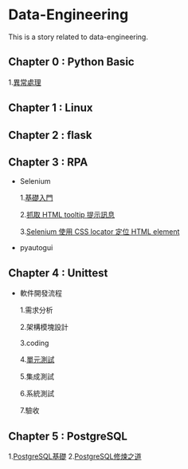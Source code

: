 # Data-Engineering

This is a story related to data-engineering.

## Chapter 0 : Python Basic

  1.[異常處理](https://github.com/erik1110/Data-Engineering/blob/master/Basic/01%E7%A8%8B%E5%BC%8F%E9%99%A4%E9%8C%AF%E8%88%87%E7%95%B0%E5%B8%B8%E8%99%95%E7%90%86.ipynb)
  
## Chapter 1 : Linux




## Chapter 2 : flask




## Chapter 3 : RPA

- Selenium
  
  1.[基礎入門](https://github.com/erik1110/Data-Engineering/blob/master/RPA/selenium/selenium%EF%BC%BFbasic.ipynb)
  
  2.[抓取 HTML tooltip 提示訊息](https://github.com/erik1110/Data-Engineering/blob/master/RPA/selenium/selenium_tooltip.ipynb)
  
  3.[Selenium 使用 CSS locator 定位 HTML element](https://jzchangmark.wordpress.com/2015/03/16/selenium-%E4%BD%BF%E7%94%A8-css-locator-%E5%AE%9A%E4%BD%8D%E5%85%83%E4%BB%B6/)
  
  
  
- pyautogui


## Chapter 4 : Unittest

- 軟件開發流程

  1.需求分析
  
  2.架構模塊設計
  
  3.coding
  
  4.[單元測試](https://imsardine.wordpress.com/tech/unit-testing-in-python/)
  
  5.集成測試
  
  6.系統測試
  
  7.驗收

## Chapter 5 : PostgreSQL
  
  1.[PostgreSQL基礎](https://github.com/erik1110/Data-Engineering/blob/master/PostgreSQL/PostgreSQL%E6%95%99%E5%AD%B8.pf)
  2.[PostgreSQL修煉之道](https://github.com/erik1110/Data-Engineering/blob/master/PostgreSQL/PostgreSQL%20%E4%BF%AE%E7%85%89%E4%B9%8B%E9%81%93.pdf)
